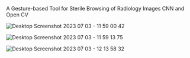 A Gesture-based Tool for Sterile Browsing of Radiology Images CNN and Open CV

![Desktop Screenshot 2023 07 03 - 11 59 00 42](https://github.com/PraveenCEO/PraveenCEO-A-Gesture-based-Tool-for-Sterile-Browsing-of-Radiology-Images-CNN-and-Open-CV/assets/96170325/3ca85030-5246-41a0-93ff-3b1f48189d9d)

![Desktop Screenshot 2023 07 03 - 11 59 13 75](https://github.com/PraveenCEO/PraveenCEO-A-Gesture-based-Tool-for-Sterile-Browsing-of-Radiology-Images-CNN-and-Open-CV/assets/96170325/f5030d9f-4c24-4a96-afa1-65b02e9999ac)

![Desktop Screenshot 2023 07 03 - 12 13 58 32](https://github.com/PraveenCEO/PraveenCEO-A-Gesture-based-Tool-for-Sterile-Browsing-of-Radiology-Images-CNN-and-Open-CV/assets/96170325/00567a36-0f9a-48ac-aafd-62e9420bc047)
